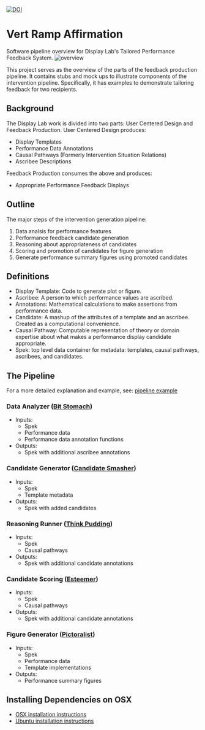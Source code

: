 [![DOI](https://zenodo.org/badge/DOI/10.5281/zenodo.1300847.svg)](https://doi.org/10.5281/zenodo.1300847)

# Vert Ramp Affirmation
Software pipeline overview for Display Lab's Tailored Performance Feedback System.
![overview](doc/overview.svg)

This project serves as the overview of the parts of the feedback production pipeline.
It contains stubs and mock ups to illustrate components of the intervention pipeline.
Specifically, it has examples to demonstrate tailoring feedback for two recipients.

## Background
The Display Lab work is divided into two parts: User Centered Design and Feedback Production.
User Centered Design produces:
- Display Templates
- Performance Data Annotations
- Causal Pathways (Formerly Intervention Situation Relations)
- Ascribee Descriptions

Feedback Production consumes the above and produces:
- Appropriate Performance Feedback Displays

## Outline
The major steps of the intervention generation pipeline:
1. Data analsis for performance features
1. Performance feedback candidate generation
1. Reasoning about appropriateness of candidates 
1. Scoring and promotion of candidates for figure generation
1. Generate performance summary figures using promoted candidates

## Definitions
- Display Template: Code to generate plot or figure.
- Ascribee: A person to which performance values are ascribed. 
- Annotations: Mathematical calculations to make assertions from performance data.
- Candidate: A mashup of the attributes of a template and an ascribee.  Created as a computational convenience.
- Causal Pathway: Computable representation of theory or domain expertise about what makes a performance display candidate appropriate.
- Spek: top level data container for metadata: templates, causal pathways, ascribees, and candidates.

## The Pipeline

For a more detailed explanation and example, see: [pipeline example](pipeline_example.md)

### Data Analyzer ([Bit Stomach](https://github.com/Display-Lab/bit-stomach))
- Inputs:
    - Spek
    - Performance data
    - Performance data annotation functions
- Outputs:
    - Spek with additional ascribee annotations

### Candidate Generator ([Candidate Smasher](https://github.com/Display-Lab/candidate-smasher))
- Inputs:
    - Spek
    - Template metadata
- Outputs:
    - Spek with added candidates

### Reasoning Runner ([Think Pudding](https://github.com/Display-Lab/think-pudding))
- Inputs:
    - Spek
    - Causal pathways
- Outputs:
    - Spek with additional candidate annotations

### Candidate Scoring ([Esteemer](https://github.com/Display-Lab/esteemer))
- Inputs:
    - Spek
    - Causal pathways
- Outputs:
    - Spek with additional candidate annotations

### Figure Generator ([Pictoralist](https://github.com/Display-Lab/pictoralist))
- Inputs:
    - Spek
    - Performance data
    - Template implementations
- Outputs:
    - Performance summary figures


## Installing Dependencies on OSX
- [OSX installation instructions](./OSX_Install.md)
- [Ubuntu installation instructions](./Ubuntu_Install.md)
